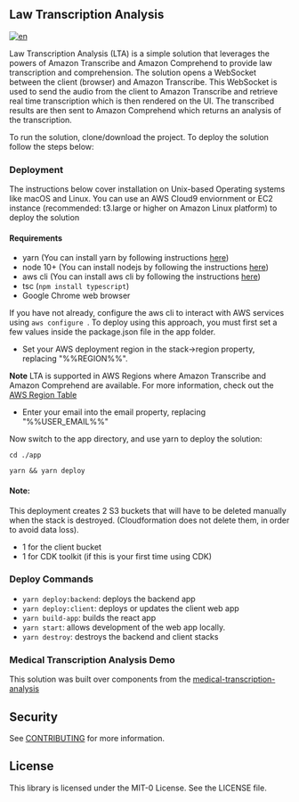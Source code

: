 ## Law Transcription Analysis
[![en](https://img.shields.io/badge/lang-pt--br-green.svg)](https://github.com/aws-samples/law-transcription-analysis/blob/main/README.pt-br.md)

Law Transcription Analysis (LTA) is a simple solution that leverages the powers of Amazon Transcribe and Amazon Comprehend to provide law transcription and comprehension. The solution opens a WebSocket between the client (browser) and Amazon Transcribe. This WebSocket is used to send the audio from the client to Amazon Transcribe and retrieve real time transcription which is then rendered on the UI. The transcribed results are then sent to Amazon Comprehend which returns an analysis of the transcription.

To run the solution, clone/download the project. To deploy the solution follow the steps below:

### Deployment
The instructions below cover installation on Unix-based Operating systems like macOS and Linux. 
You can use an AWS Cloud9 enviornment or EC2 instance (recommended: t3.large or higher on Amazon Linux platform) to deploy the solution

#### Requirements
* yarn (You can install yarn by following instructions [here](https://classic.yarnpkg.com/en/docs/install/))
* node 10+ (You can install nodejs by following the instructions [here](https://nodejs.org/en/download/))
* aws cli (You can install aws cli by following the instructions [here](https://docs.aws.amazon.com/cli/latest/userguide/install-macos.html))
* tsc (```npm install typescript```)
* Google Chrome web browser


If you have not already, configure the aws cli to interact with AWS services using ```aws configure ```.
To deploy using this approach, you must first set a few values inside the package.json file in the app folder.

* Set your AWS deployment region in the stack->region property, replacing "%%REGION%%". 

 **Note** LTA is supported in AWS Regions where Amazon Transcribe and Amazon Comprehend are available. For more information, check out the [AWS Region Table](https://aws.amazon.com/about-aws/global-infrastructure/regional-product-services/)
* Enter your email into the email property, replacing "%%USER_EMAIL%%"


Now switch to the app directory, and use yarn to deploy the solution:
```
cd ./app
```
```
yarn && yarn deploy
```
#### Note:

This deployment creates 2 S3 buckets that will have to be deleted manually when the stack is destroyed. (Cloudformation does not delete them, in order to avoid data loss).
* 1 for the client bucket
* 1 for CDK toolkit (if this is your first time using CDK)

### Deploy Commands

* ```yarn deploy:backend```: deploys the backend app
* ```yarn deploy:client```: deploys or updates the client web app
* ```yarn build-app```: builds the react app    
* ```yarn start```: allows development of the web app locally.
* ```yarn destroy```: destroys the backend and client stacks


### Medical Transcription Analysis Demo
This solution was built over components from the [medical-transcription-analysis](https://github.com/aws-samples/medical-transcription-analysis)

## Security

See [CONTRIBUTING](CONTRIBUTING.md#security-issue-notifications) for more information.

## License

This library is licensed under the MIT-0 License. See the LICENSE file.


